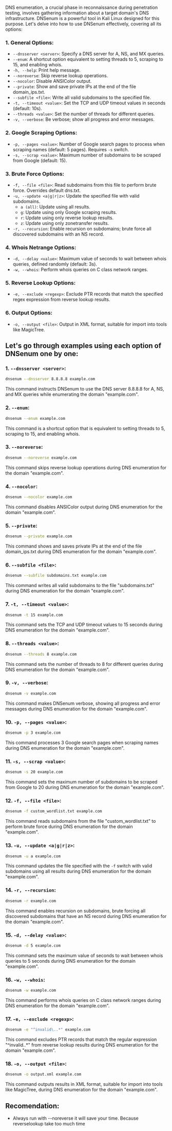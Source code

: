 DNS enumeration, a crucial phase in reconnaissance during penetration testing, involves gathering information about a target domain's DNS infrastructure. DNSenum is a powerful tool in Kali Linux designed for this purpose. Let's delve into how to use DNSenum effectively, covering all its options:

### 1. General Options:
   - `--dnsserver <server>`: Specify a DNS server for A, NS, and MX queries.
   - `--enum`: A shortcut option equivalent to setting threads to 5, scraping to 15, and enabling whois.
   - `-h, --help`: Print help message.
   - `--noreverse`: Skip reverse lookup operations.
   - `--nocolor`: Disable ANSIColor output.
   - `--private`: Show and save private IPs at the end of the file domain_ips.txt.
   - `--subfile <file>`: Write all valid subdomains to the specified file.
   - `-t, --timeout <value>`: Set the TCP and UDP timeout values in seconds (default: 10s).
   - `--threads <value>`: Set the number of threads for different queries.
   - `-v, --verbose`: Be verbose; show all progress and error messages.

### 2. Google Scraping Options:
   - `-p, --pages <value>`: Number of Google search pages to process when scraping names (default: 5 pages). Requires `-s` switch.
   - `-s, --scrap <value>`: Maximum number of subdomains to be scraped from Google (default: 15).

### 3. Brute Force Options:
   - `-f, --file <file>`: Read subdomains from this file to perform brute force. Overrides default dns.txt.
   - `-u, --update <a|g|r|z>`: Update the specified file with valid subdomains.
     - `a (all)`: Update using all results.
     - `g`: Update using only Google scraping results.
     - `r`: Update using only reverse lookup results.
     - `z`: Update using only zonetransfer results.
   - `-r, --recursion`: Enable recursion on subdomains; brute force all discovered subdomains with an NS record.

### 4. Whois Netrange Options:
   - `-d, --delay <value>`: Maximum value of seconds to wait between whois queries, defined randomly (default: 3s).
   - `-w, --whois`: Perform whois queries on C class network ranges.

### 5. Reverse Lookup Options:
   - `-e, --exclude <regexp>`: Exclude PTR records that match the specified regex expression from reverse lookup results.

### 6. Output Options:
   - `-o, --output <file>`: Output in XML format, suitable for import into tools like MagicTree.


## Let's go through examples using each option of DNSenum one by one:

### 1. `--dnsserver <server>`:
```bash
dnsenum --dnsserver 8.8.8.8 example.com
```
This command instructs DNSenum to use the DNS server 8.8.8.8 for A, NS, and MX queries while enumerating the domain "example.com".

### 2. `--enum`:
```bash
dnsenum --enum example.com
```
This command is a shortcut option that is equivalent to setting threads to 5, scraping to 15, and enabling whois.

### 3. `--noreverse`:
```bash
dnsenum --noreverse example.com
```
This command skips reverse lookup operations during DNS enumeration for the domain "example.com".

### 4. `--nocolor`:
```bash
dnsenum --nocolor example.com
```
This command disables ANSIColor output during DNS enumeration for the domain "example.com".

### 5. `--private`:
```bash
dnsenum --private example.com
```
This command shows and saves private IPs at the end of the file domain_ips.txt during DNS enumeration for the domain "example.com".

### 6. `--subfile <file>`:
```bash
dnsenum --subfile subdomains.txt example.com
```
This command writes all valid subdomains to the file "subdomains.txt" during DNS enumeration for the domain "example.com".

### 7. `-t, --timeout <value>`:
```bash
dnsenum -t 15 example.com
```
This command sets the TCP and UDP timeout values to 15 seconds during DNS enumeration for the domain "example.com".

### 8. `--threads <value>`:
```bash
dnsenum --threads 8 example.com
```
This command sets the number of threads to 8 for different queries during DNS enumeration for the domain "example.com".

### 9. `-v, --verbose`:
```bash
dnsenum -v example.com
```
This command makes DNSenum verbose, showing all progress and error messages during DNS enumeration for the domain "example.com".

### 10. `-p, --pages <value>`:
```bash
dnsenum -p 3 example.com
```
This command processes 3 Google search pages when scraping names during DNS enumeration for the domain "example.com".

### 11. `-s, --scrap <value>`:
```bash
dnsenum -s 20 example.com
```
This command sets the maximum number of subdomains to be scraped from Google to 20 during DNS enumeration for the domain "example.com".

### 12. `-f, --file <file>`:
```bash
dnsenum -f custom_wordlist.txt example.com
```
This command reads subdomains from the file "custom_wordlist.txt" to perform brute force during DNS enumeration for the domain "example.com".

### 13. `-u, --update <a|g|r|z>`:
```bash
dnsenum -u a example.com
```
This command updates the file specified with the `-f` switch with valid subdomains using all results during DNS enumeration for the domain "example.com".

### 14. `-r, --recursion`:
```bash
dnsenum -r example.com
```
This command enables recursion on subdomains, brute forcing all discovered subdomains that have an NS record during DNS enumeration for the domain "example.com".

### 15. `-d, --delay <value>`:
```bash
dnsenum -d 5 example.com
```
This command sets the maximum value of seconds to wait between whois queries to 5 seconds during DNS enumeration for the domain "example.com".

### 16. `-w, --whois`:
```bash
dnsenum -w example.com
```
This command performs whois queries on C class network ranges during DNS enumeration for the domain "example.com".

### 17. `-e, --exclude <regexp>`:
```bash
dnsenum -e "^invalid\..*" example.com
```
This command excludes PTR records that match the regular expression "^invalid\..*" from reverse lookup results during DNS enumeration for the domain "example.com".

### 18. `-o, --output <file>`:
```bash
dnsenum -o output.xml example.com
```
This command outputs results in XML format, suitable for import into tools like MagicTree, during DNS enumeration for the domain "example.com".


## Recomendation:
- Always run with --noreverse   it will save your time. Because reverselookup take too much time
